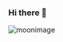 ### Hi there 👋

![moonimage](https://encrypted-tbn0.gstatic.com/images?q=tbn:ANd9GcRjw2hASRI-cEGSJNv15xyrH0TQmseI8MGWjQ&usqp=CAU)

<!--
**esayh/esayh** is a ✨ _special_ ✨ repository because its `README.md` (this file) appears on your GitHub profile.

Here are some ideas to get you started:

- 🔭 I’m currently working on ...
- 🌱 I’m currently learning ...
- 👯 I’m looking to collaborate on ...
- 🤔 I’m looking for help with ...
- 💬 Ask me about ...
- 📫 How to reach me: ...
- 😄 Pronouns: ...
- ⚡ Fun fact: ...
-->
